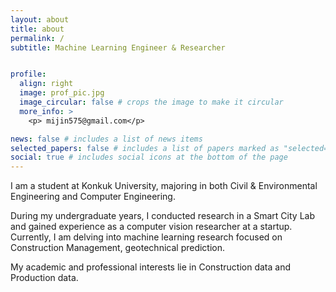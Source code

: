 ```yaml
---
layout: about
title: about
permalink: /
subtitle: Machine Learning Engineer & Researcher


profile:
  align: right
  image: prof_pic.jpg
  image_circular: false # crops the image to make it circular
  more_info: >
    <p> mijin575@gmail.com</p>

news: false # includes a list of news items
selected_papers: false # includes a list of papers marked as "selected={true}"
social: true # includes social icons at the bottom of the page
---
```


I am a student at Konkuk University, majoring in both Civil & Environmental Engineering and Computer Engineering. 

During my undergraduate years, I conducted research in a Smart City Lab and gained experience as a computer vision researcher at a startup. Currently, I am delving into machine learning research focused on Construction Management, geotechnical prediction. 

My academic and professional interests lie in Construction data and Production data.